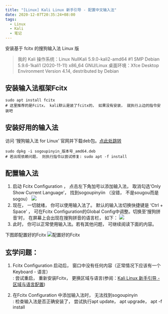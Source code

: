 ```yaml
---
title: "[Linux] Kali Linux 新手引导 - 配置中文输入法"
date: 2020-12-07T20:35:24+08:00
tags:
  - Linux
  - Kali
  - 笔记
---
```


安装基于 fcitx 的搜狗输入法 Linux 版

<!--more-->

> 我的 Kali
> 操作系统：Linux NullKali 5.9.0-kali2-amd64 #1 SMP Debian 5.9.6-1kali1 (2020-11-11) x86_64 GNU/Linux
> 桌面环境：Xfce Desktop Environment Version 4.14, destributed by Debian

## 安装输入法框架Fcitx

```shell
sudo apt install fcitx
# 这里推荐的是Fcitx， kali默认是装了fcitx的， 如果没有安装， 就执行上边的指令安装吧
```

## 安装好用的输入法

访问 ‘搜狗输入法 for Linux’ 官网并下载deb包。[点此处跳转](https://pinyin.sogou.com/linux/)

```shell
sudo dpkg -i sogoupinyin_版本号_amd64.deb
# 若出现依赖问题， 则执行指令以尝试修复: sudo apt -f install
```

## 配置输入法

1. 启动 Fcitx Configuration ， 点击左下角加号以添加输入法， 取消勾选‘Only Show Current Language’， 找到sogoupinyiin （没错， 不是sougou而是sogou）
   <img src="https://img-blog.csdnimg.cn/20201207180141330.png"/>
3. 现在， 一切就绪， 你可以使用输入法了。 默认的输入法切换快捷键是 ‘Ctrl + Space’ ， 可在Fcitx Configuration的Global Config中调整。切换至‘搜狗拼音’时， 在屏幕上会出现在搜狗拼音的语言栏， 如下：
   <img src="https://img-blog.csdnimg.cn/20201207180555556.png"/>
4. 此时， 你可以正常使用输入法。若有其他问题， 可继续阅读下面的内容。

下图即配置好的Fcitx
![配置好的Fcitx](https://img-blog.csdnimg.cn/20201207180031275.png)

## 玄学问题：
1. Fcitx Configuration 启动后， 窗口中没有任何内容（正常情况下应该有一个Keyboard - 语言）\
  : 尝试重启， 重新安装Fcitx， 更换区域与语言(参阅：[Kali Linux 新手引导 - 区域与语言配置](https://blog.csdn.net/m0_46555380/article/details/110821855))

2. 在Fcitx Configuration 中添加输入法时， 无法找到sogoupinyin \
  : 检查输入法是否正确安装了， 尝试执行apt update， apt upgrade， apt -f install